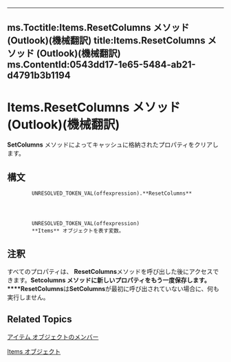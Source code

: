 

---
ms.Toctitle:Items.ResetColumns メソッド (Outlook)(機械翻訳)
title:Items.ResetColumns メソッド (Outlook)(機械翻訳)
ms.ContentId:0543dd17-1e65-5484-ab21-d4791b3b1194
---
# Items.ResetColumns メソッド (Outlook)(機械翻訳)




**SetColumns** メソッドによってキャッシュに格納されたプロパティをクリアします。

## 構文

            UNRESOLVED_TOKEN_VAL(offexpression).**ResetColumns**




            UNRESOLVED_TOKEN_VAL(offexpression)
            **Items** オブジェクトを表す変数。



## 注釈
すべてのプロパティは、 **ResetColumns**メソッドを呼び出した後にアクセスできます。**Setcolumns メソッドに新しいプロパティをもう一度保存します。****ResetColumns**は**SetColumns**が最初に呼び出されていない場合に、何も実行しません。



## Related Topics

[アイテム オブジェクトのメンバー](bcc2cf6c-b6fb-e1a2-1d5c-d7e2bdf6b7dc.md)

[Items オブジェクト](3a99730b-e62a-5ca6-f6ec-911c95173242.md)




